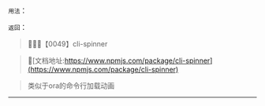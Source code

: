 ####

> 

```用法```：

```返回```：



>👞👞👞【0049】cli-spinner

>👞[文档地址:https://www.npmjs.com/package/cli-spinner](https://www.npmjs.com/package/cli-spinner)

>类似于ora的命令行加载动画

---------
